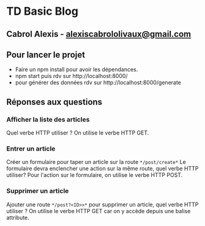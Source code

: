 # TD Basic Blog
## Cabrol Alexis - alexiscabrololivaux@gmail.com

## Pour lancer le projet

* Faire un npm install pour avoir les dépendances.
* npm start puis rdv sur http://localhost:8000/ 
* pour générer des données rdv sur http://localhost:8000/generate

## Réponses aux questions 
### Afficher la liste des articles

Quel verbe HTTP utiliser ? On utilise le verbe HTTP GET.

### Entrer un article

Créer un formulaire pour taper un article sur la route `*/post/create*`
Le formulaire devra enclencher une action sur la même route, quel verbe HTTP utiliser?
Pour l'action sur le formulaire, on utilise le verbe HTTP POST.

### Supprimer un article

Ajouter une route `*/post?<ID>>*` pour supprimer un article, quel verbe HTTP utiliser ? On utilise le verbe HTTP GET car on y accède depuis une balise attribute.


